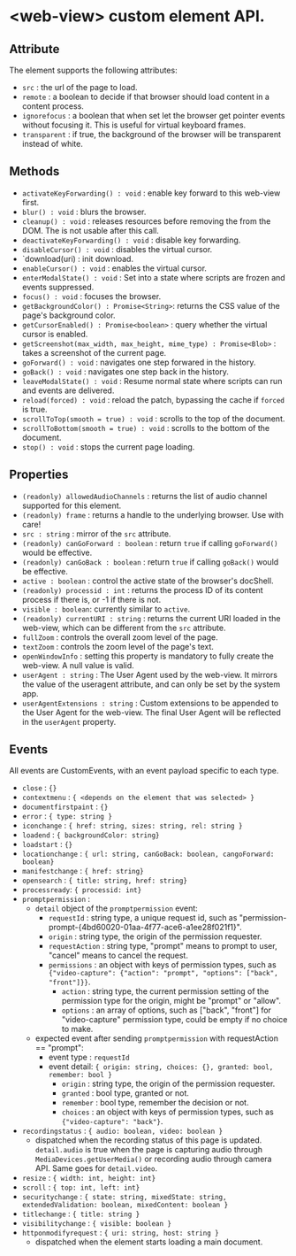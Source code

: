 # \<web-view\> custom element API.

## Attribute

The <web-view> element supports the following attributes:
- `src` : the url of the page to load.
- `remote` : a boolean to decide if that browser should load content in a content process.
- `ignorefocus` : a boolean that when set let the browser get pointer events without focusing it. This is useful for virtual keyboard frames.
- `transparent` : if true, the background of the browser will be transparent instead of white.

## Methods

- `activateKeyForwarding() : void` : enable key forward to this web-view first.
- `blur() : void` : blurs the browser.
- `cleanup() : void` : releases resources before removing the <web-view> from the DOM. The <web-view> is not usable after this call.
- `deactivateKeyForwarding() : void` : disable key forwarding.
- `disableCursor() : void` : disables the virtual cursor.
- `download(uri) : init download.
- `enableCursor() : void` : enables the virtual cursor.
- `enterModalState() : void` : Set into a state where scripts are frozen and events suppressed.
- `focus() : void` : focuses the browser.
- `getBackgroundColor() : Promise<String>`: returns the CSS value of the page's background color.
- `getCursorEnabled() : Promise<boolean>` : query whether the virtual cursor is enabled.
- `getScreenshot(max_width, max_height, mime_type) : Promise<Blob>` : takes a screenshot of the current page.
- `goForward() : void` : navigates one step forwared in the history.
- `goBack() : void` : navigates one step back in the history.
- `leaveModalState() : void` : Resume normal state where scripts can run and events are delivered.
- `reload(forced) : void` : reload the patch, bypassing the cache if `forced` is true.
- `scrollToTop(smooth = true) : void` : scrolls to the top of the document.
- `scrollToBottom(smooth = true) : void` : scrolls to the bottom of the document.
- `stop() : void` : stops the current page loading.

## Properties

- `(readonly) allowedAudioChannels` : returns the list of audio channel supported for this element.
- `(readonly) frame` : returns a handle to the underlying browser. Use with care!
- `src : string` : mirror of the `src` attribute.
- `(readonly) canGoForward : boolean` : return `true` if calling `goForward()` would be effective.
- `(readonly) canGoBack : boolean` : return `true` if calling `goBack()` would be effective.
- `active : boolean` : control the active state of the browser's docShell.
- `(readonly) processid : int` : returns the process ID of its content process if there is, or -1 if there is not.
- `visible : boolean`: currently similar to `active`.
- `(readonly) currentURI : string` : returns the current URI loaded in the web-view, which can be different from the `src` attribute.
- `fullZoom` : controls the overall zoom level of the page.
- `textZoom` : controls the zoom level of the page's text.
- `openWindowInfo` : setting this property is mandatory to fully create the web-view. A null value is valid.
- `userAgent : string` : The User Agent used by the web-view. It mirrors the value of the useragent attribute, and can only be set by the system app.
- `userAgentExtensions : string` : Custom extensions to be appended to the User Agent for the web-view. The final User Agent will be reflected in the `userAgent` property.

## Events

All events are CustomEvents, with an event payload specific to each type.

- `close` : `{}`
- `contextmenu` : `{ <depends on the element that was selected> }`
- `documentfirstpaint` : `{}`
- `error` : `{ type: string }`
- `iconchange` : `{ href: string, sizes: string, rel: string }`
- `loadend` : `{ backgroundColor: string}`
- `loadstart` : `{}`
- `locationchange` : `{ url: string, canGoBack: boolean, cangoForward: boolean}`
- `manifestchange` : `{ href: string}`
- `opensearch` : `{ title: string, href: string}`
- `processready`: `{ processid: int}`
- `promptpermission` :
  - `detail` object of the `promptpermission` event:
    - `requestId` : string type, a unique request id, such as "permission-prompt-{4bd60020-01aa-4f77-ace6-a1ee28f021f1}".
    - `origin` : string type, the origin of the permission requester.
    - `requestAction` : string type, "prompt" means to prompt to user, "cancel" means to cancel the request.
    - `permissions` : an object with keys of permission types, such as `{"video-capture": {"action": "prompt", "options": ["back", "front"]}}`.
      - `action` : string type, the current permission setting of the permission type for the origin, might be "prompt" or "allow".
      - `options` : an array of options, such as ["back", "front"] for "video-capture" permission type, could be empty if no choice to make.
  - expected event after sending `promptpermission` with requestAction == "prompt":
    - event type : `requestId`
    - event detail: `{ origin: string, choices: {}, granted: bool, remember: bool }`
      - `origin` : string type, the origin of the permission requester.
      - `granted` : bool type, granted or not.
      - `remember` : bool type, remember the decision or not.
      - `choices` : an object with keys of permission types, such as `{"video-capture": "back"}`.
- `recordingstatus` : `{ audio: boolean, video: boolean }`
  - dispatched when the recording status of this page is updated. `detail.audio` is true when the page is capturing audio through `MediaDevices.getUserMedia()` or recording audio through camera API. Same goes for `detail.video`.
- `resize` : `{ width: int, height: int}`
- `scroll` : `{ top: int, left: int}`
- `securitychange` : `{ state: string, mixedState: string, extendedValidation: boolean, mixedContent: boolean }`
- `titlechange` : `{ title: string }`
- `visibilitychange` : `{ visible: boolean }`
- `httponmodifyrequest` : `{ uri: string, host: string }`
  - dispatched when the <web-view> element starts loading a main document.
